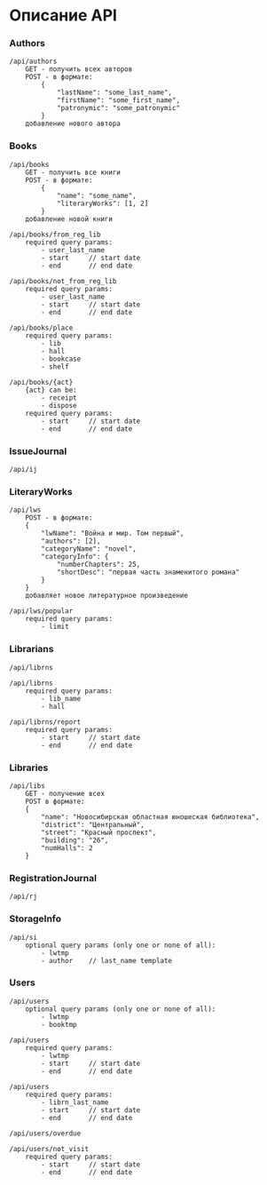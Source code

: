 # Описание API

### Authors

    /api/authors
        GET - получить всех авторов
        POST - в формате:
            {
                "lastName": "some_last_name",
                "firstName": "some_first_name",
                "patronymic": "some_patronymic"
            }
        добавление нового автора

### Books
    /api/books
        GET - получить все книги
        POST - в формате:
            {
                "name": "some_name",
                "literaryWorks": [1, 2]
            }
        добавление новой книги
    
    /api/books/from_reg_lib
        required query params:
            - user_last_name
            - start     // start date
            - end       // end date

    /api/books/not_from_reg_lib
        required query params:
            - user_last_name
            - start     // start date
            - end       // end date

    /api/books/place
        required query params:
            - lib
            - hall
            - bookcase
            - shelf

    /api/books/{act}
        {act} can be:
            - receipt
            - dispose
        required query params:
            - start     // start date
            - end       // end date

### IssueJournal

    /api/ij

### LiteraryWorks

    /api/lws
        POST - в формате:
        {
            "lwName": "Война и мир. Том первый",
            "authors": [2],
            "categoryName": "novel",
            "categoryInfo": {
                "numberChapters": 25,
                "shortDesc": "первая часть знаменитого романа"
            }
        }
        добавляет новое литературное произведение

    /api/lws/popular
        required query params:
            - limit

### Librarians

    /api/librns

    /api/librns
        required query params:
            - lib_name
            - hall

    /api/librns/report
        required query params:
            - start     // start date
            - end       // end date

### Libraries

    /api/libs
        GET - получение всех
        POST в формате:
        {
            "name": "Новосибирская областная юношеская библиотека",
            "district": "Центральный",
            "street": "Красный проспект",
            "building": "26",
            "numHalls": 2
        }

### RegistrationJournal

    /api/rj

### StorageInfo

    /api/si
        optional query params (only one or none of all):
            - lwtmp
            - author    // last_name template

### Users

    /api/users
        optional query params (only one or none of all):
            - lwtmp
            - booktmp

    /api/users
        required query params:
            - lwtmp
            - start     // start date
            - end       // end date

    /api/users
        required query params:
            - librn_last_name
            - start     // start date
            - end       // end date

    /api/users/overdue

    /api/users/not_visit
        required query params:
            - start     // start date
            - end       // end date